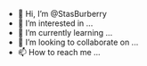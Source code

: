 - 👋 Hi, I’m @StasBurberry
- 👀 I’m interested in ...
- 🌱 I’m currently learning ...
- 💞️ I’m looking to collaborate on ...
- 📫 How to reach me ...

<!---
StasBurberry/StasBurberry is a ✨ special ✨ repository because its `README.md` (this file) appears on your GitHub profile.
You can click the Preview link to take a look at your changes.
--->
